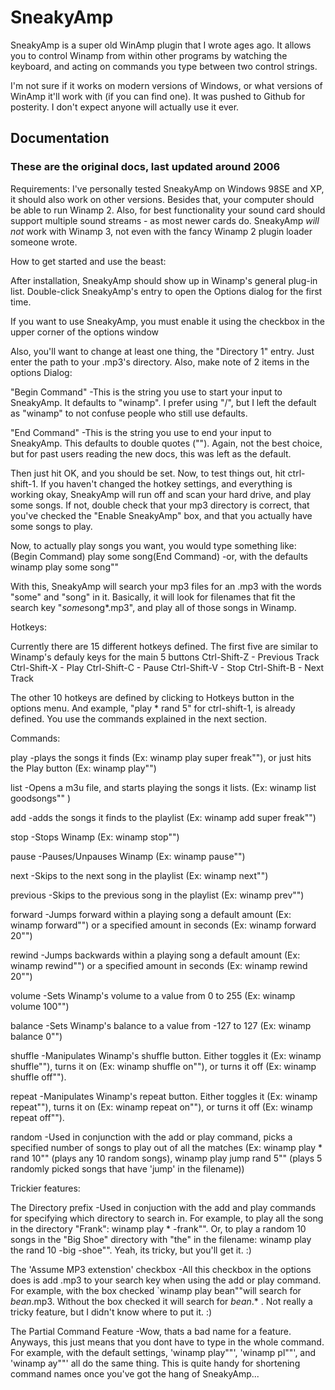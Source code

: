 # SneakyAmp

SneakyAmp is a super old WinAmp plugin that I wrote ages ago. It allows you to control Winamp from within other programs by watching the keyboard, and acting on commands you type between two control strings. 

I'm not sure if it works on modern versions of Windows, or what versions of WinAmp it'll work with (if you can find one). It was pushed to Github for posterity. I don't expect anyone will actually use it ever.

## Documentation
### These are the original docs, last updated around 2006

Requirements:
I've personally tested SneakyAmp on Windows 98SE and XP, it should also work on other versions. Besides that, your computer should be able to run Winamp 2. Also, for best functionality your sound card should support multiple sound streams - as most newer cards do. SneakyAmp *will not* work with Winamp 3, not even with the fancy Winamp 2 plugin loader someone wrote. 

How to get started and use the beast:

After installation, SneakyAmp should show up in Winamp's general plug-in list. Double-click SneakyAmp's entry to open the Options dialog for the first time.

If you want to use SneakyAmp, you must enable it using the checkbox in the upper corner of the options window

Also, you'll want to change at least one thing, the "Directory 1" entry. Just enter the path to your .mp3's directory. Also, make note of 2 items in the options Dialog:

"Begin Command"
-This is the string you use to start your input to SneakyAmp. It defaults to "winamp". I prefer using "/", but I left the default as "winamp" to not confuse people who still use defaults. 

"End Command"
-This is the string you use to end your input to SneakyAmp. This defaults to double quotes (""). Again, not the best choice, but for past users reading the new docs, this was left as the default.

Then just hit OK, and you should be set. Now, to test things out, hit ctrl-shift-1. If you haven't changed the hotkey settings, and everything is working okay, SneakyAmp will run off and scan your hard drive, and play some songs. If not, double check that your mp3 directory is correct, that you've checked the "Enable SneakyAmp" box, and that you actually have some songs to play.

Now, to actually play songs you want, you would type something like:
(Begin Command) play some song(End Command)
-or, with the defaults
winamp play some song""

With this, SneakyAmp will search your mp3 files for an .mp3 with the words "some" and "song" in it. Basically, it will look for filenames that fit the search key "*some*song*.mp3", and play all of those songs in Winamp.

Hotkeys:

Currently there are 15 different hotkeys defined. The first five are similar to Winamp's defauly keys for the main 5 buttons
Ctrl-Shift-Z - Previous Track
Ctrl-Shift-X - Play
Ctrl-Shift-C - Pause
Ctrl-Shift-V - Stop
Ctrl-Shift-B - Next Track
 
The other 10 hotkeys are defined by clicking to Hotkeys button in the options menu. And example, "play * rand 5" for ctrl-shift-1, is already defined. You use the commands explained in the next section.
 
Commands:

play
-plays the songs it finds (Ex: winamp play super freak""), or just hits the Play button (Ex: winamp play"")
 
list
-Opens a m3u file, and starts playing the songs it lists. (Ex: winamp list goodsongs"" )

add
-adds the songs it finds to the playlist (Ex: winamp add super freak"")

stop
-Stops Winamp (Ex: winamp stop"")

pause
-Pauses/Unpauses Winamp (Ex: winamp pause"")

next
-Skips to the next song in the playlist (Ex: winamp next"")

previous
-Skips to the previous song in the playlist (Ex: winamp prev"")

forward
-Jumps forward within a playing song a default amount (Ex: winamp forward"") or a specified amount in seconds (Ex: winamp forward 20"")

rewind
-Jumps backwards within a playing song a default amount (Ex: winamp rewind"") or a specified amount in seconds (Ex: winamp rewind 20"")

volume
-Sets Winamp's volume to a value from 0 to 255 (Ex: winamp volume 100"")

balance
-Sets Winamp's balance to a value from -127 to 127 (Ex: winamp balance 0"")

shuffle
-Manipulates Winamp's shuffle button. Either toggles it (Ex: winamp shuffle""), turns it on (Ex: winamp shuffle on""), or turns it off (Ex: winamp shuffle off"").

repeat
-Manipulates Winamp's repeat button. Either toggles it (Ex: winamp repeat""), turns it on (Ex: winamp repeat on""), or turns it off (Ex: winamp repeat off"").

random
-Used in conjunction with the add or play command, picks a specified number of songs to play out of all the matches (Ex: winamp play * rand 10"" (plays any 10 random songs), winamp play jump rand 5"" (plays 5 randomly picked songs that have 'jump' in the filename))

Trickier features:

The Directory prefix
-Used in conjuction with the add and play commands for specifying which directory to search in. For example, to play all the song in the directory "Frank": winamp play * -frank"". Or, to play a random 10 songs in the "Big Shoe" directory with "the" in the filename: winamp play the rand 10 -big -shoe"". Yeah, its tricky, but you'll get it. :)

The 'Assume MP3 extenstion' checkbox
-All this checkbox in the options does is add .mp3 to your search key when using the add or play command. For example, with the box checked `winamp play bean""will search for *bean*.mp3. Without the box checked it will search for *bean*.* . Not really a tricky feature, but I didn't know where to put it. :)

The Partial Command Feature
-Wow, thats a bad name for a feature. Anyways, this just means that you dont have to type in the whole command. For example, with the default settings, 'winamp play""', 'winamp pl""', and 'winamp ay""' all do the same thing. This is quite handy for shortening command names once you've got the hang of SneakyAmp...
